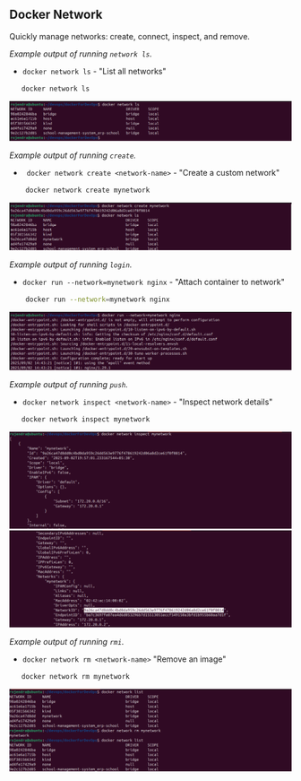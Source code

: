 ## Docker Network
Quickly manage networks: create, connect, inspect, and remove.

*Example output of running `network ls`.*
   - `docker network ls`  - "List all networks"
```bash
   docker network ls 

 ```
![Docker Run Screenshot1](../assets/networks/Screenshot1.png)  
    

*Example output of running `create`.*
   - ` docker network create <network-name>`  - "Create a custom network"
```bash
    docker network create mynetwork 

 ```
![Docker Run Screenshot2](../assets/networks/Screenshot2.png)  
    

*Example output of running `login`.*
   - `docker run --network=mynetwork nginx`  - "Attach container to network"
```bash
    docker run --network=mynetwork nginx

 ```
![Docker Run Screenshot3](../assets/networks/Screenshot3.png)  


*Example output of running `push`.*
   - `docker network inspect <network-name>` - "Inspect network details"
```bash
   docker network inspect mynetwork

```
![Docker Run Screenshot4](../assets/networks/Screenshot5.png)  
![Docker Run Screenshot5](../assets/networks/Screenshot6.png)    



*Example output of running `rmi`.*
   - `docker network rm <network-name>`   "Remove an image"
```bash
   docker network rm mynetwork
```
![Docker Run Screenshot7](../assets/networks/Screenshot7.png)    

